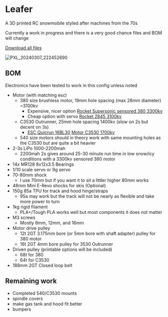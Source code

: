 # Leafer

 A 3D printed RC snowmobile styled after machines from the 70s

Currently a work in progress and there is a very good chance files and BOM will change

[Download all files](https://github.com/KieranL/leafer/archive/refs/heads/main.zip)

![PXL_20240307_222452690](https://github.com/KieranL/leafer/assets/9357961/21b50797-f427-4741-aa0c-8ddf2b3675ce)

## BOM 

Electronics have been tested to work in this config unless noted

- Motor (with matching esc)
  - 380 size brushless motor, 19mm hole spacing (max 28mm diameter) ~3100kv
    - Expensive, nicer option [Rocket Supersonic sensored 380 3300kv](https://s.click.aliexpress.com/e/_DdVOuNJ)
    - Cheap option with servo [Rocket 2845 3100kv](https://www.aliexpress.com/item/1005001562382697.html)
  - C3530 Outrunner, 25mm hole spacing 1400kv (slow on 2s but decent on 3s)
    - [ESC Quicrun 16BL30](https://s.click.aliexpress.com/e/_DcZGKr3)  [Motor C3530 1700kv](https://s.click.aliexpress.com/e/_DBsAxyv)
  - 540 size motors _should_ in theory work with same mounting holes as the C3530 but are quite a bit heavier
- 2-3s LiPo 1000-2200mah
  - 2200mah 2s gives around 25-30 minute run time in low snow/icy conditions with a 3300kv sensored 380 motor 
- 14x MR128 8x12x3.5 Bearings
- 1/10 scale servo or 9g servo
- 70-80mm shock
  - I use 70mm but if you want it to sit a littler higher 80mm works
- 48mm Mini E-Revo shocks for skis (Optional)
- 150g 85a TPU for track and hood hinge/straps
  - 95a may work but the track will not be nearly as flexible and take more power to turn
- 1kg rigid filament
  - PLA+/Tough PLA works well but most components it does not matter
- M3 screws
  - Mostly 8mm, 12mm, and 16mm
- Motor drive pulley
  - 12t 2GT 3.175mm bore (or 5mm bore with shaft adapter) pulley for 380 motor
  - 16t 2GT 4mm bore pulley for 3530 Outrunner
- Driven pulley (printable options will be included)
  - 68t for 380
  - 64t for C3530
- 188mm 2GT Closed loop belt

## Remaining work

- Completed 540/C3530 mounts
- spindle covers
- make gas tank and hood fit better
- bumpers

